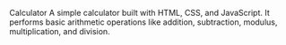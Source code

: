 Calculator
A simple calculator built with HTML, CSS, and JavaScript. It performs basic arithmetic operations like addition, subtraction, modulus, multiplication, and division. 
